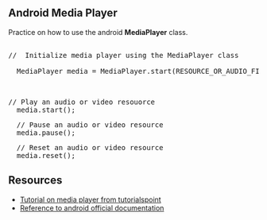 <h2>Android Media Player</h2>

Practice on how to use the android <b>MediaPlayer</b> class.

<pre>

//  Initialize media player using the MediaPlayer class

  MediaPlayer media = MediaPlayer.start(RESOURCE_OR_AUDIO_FILE);
  
</pre>
  
<pre>

// Play an audio or video resouorce
  media.start();
</pre>
  
<pre>
  // Pause an audio or video resource
  media.pause();
</pre>

<pre>
  // Reset an audio or video resource
  media.reset();
</pre>

<h2>Resources</h2>

<ul>

  <li><a href="http://www.tutorialspoint.com/android/android_mediaplayer.htm">Tutorial on media player from tutorialspoint</a></li>
  <li><a href="https://developer.android.com/reference/android/media/MediaPlayer">Reference to android official documentation</a></li>

</ul>
